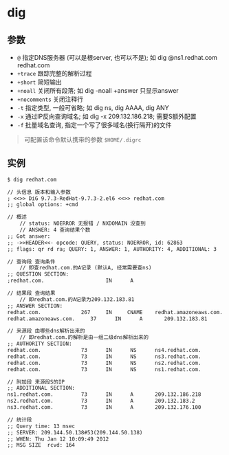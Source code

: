 # dig

## 参数

- `@` 指定DNS服务器 (可以是根server, 也可以不是); 如 dig @ns1.redhat.com redhat.com
- `+trace` 跟踪完整的解析过程
- `+short` 简短输出
- `+noall` 关闭所有段落; 如 dig -noall +answer 只显示answer
- `+nocomments` 关闭注释行
- `-t` 指定类型, 一般可省略; 如 dig ns, dig AAAA, dig ANY
- `-x` 通过IP反向查询域名; 如 dig -x 209.132.186.218; 需要S额外配置
- `-f` 批量域名查询, 指定一个写了很多域名(换行隔开)的文件

> 可配置该命令默认携带的参数 `$HOME/.digrc`

## 实例

```txt
$ dig redhat.com

// 头信息 版本和输入参数
; <<>> DiG 9.7.3-RedHat-9.7.3-2.el6 <<>> redhat.com
;; global options: +cmd

// 概述
    // status: NOERROR 无报错 / NXDOMAIN 没查到
    // ANSWER: 4 查询结果个数
;; Got answer:
;; ->>HEADER<<- opcode: QUERY, status: NOERROR, id: 62863
;; flags: qr rd ra; QUERY: 1, ANSWER: 1, AUTHORITY: 4, ADDITIONAL: 3

// 查询段 查询条件
    // 即查redhat.com.的A记录 (默认A, 经常需要查ns)
;; QUESTION SECTION:
;redhat.com.                    IN      A

// 结果段 查询结果
    // 即redhat.com.的A记录为209.132.183.81
;; ANSWER SECTION:
redhat.com.             267     IN     CNAME    redhat.amazoneaws.com.
redhat.amazoneaws.com.     37      IN      A       209.132.183.81

// 来源段 由哪些dns解析出来的
    // 即redhat.com.的解析是由一组二级dns解析出来的
;; AUTHORITY SECTION:
redhat.com.             73      IN      NS      ns4.redhat.com.
redhat.com.             73      IN      NS      ns3.redhat.com.
redhat.com.             73      IN      NS      ns2.redhat.com.
redhat.com.             73      IN      NS      ns1.redhat.com.

// 附加段 来源段S的IP
;; ADDITIONAL SECTION:
ns1.redhat.com.         73      IN      A       209.132.186.218
ns2.redhat.com.         73      IN      A       209.132.183.2
ns3.redhat.com.         73      IN      A       209.132.176.100

// 统计段
;; Query time: 13 msec
;; SERVER: 209.144.50.138#53(209.144.50.138)
;; WHEN: Thu Jan 12 10:09:49 2012
;; MSG SIZE  rcvd: 164
```